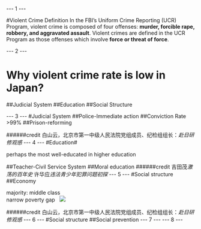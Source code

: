 --- 1 ---


#Violent Crime
Definition
In the FBI’s Uniform Crime Reporting (UCR) Program, violent crime is composed of four offenses: **murder, forcible rape, robbery, and aggravated assault**. Violent crimes are defined in the UCR Program as those offenses which involve **force or threat of force**.

--- 2 ---
# Why violent crime rate is low in Japan?
##Judicial System
##Education
##Social Structure


--- 3 ---
#Judicial System
##Police-Immediate action
##Conviction Rate >99%
##Prison-reforming

######credit 白山云，北京市第一中级人民法院党组成员、纪检组组长：*赴日研修观感*
--- 4 ---
#Education#

perhaps the most well-educated in higher education  

##Teacher-Civil Service System
##Moral education
######credit 吉田茂*激荡的百年史* 许华应*违法青少年犯罪问题初探*
--- 5 ---
#Social structure
##Economy  

majority: middle class  
narrow poverty gap  
<img src=https://pic1.zhimg.com/80d93447b36e9b6aaeb8695964e38604_b.png>

######credit 白山云，北京市第一中级人民法院党组成员、纪检组组长：*赴日研修观感*
--- 6 ---
#Social structure
##Social prevention
--- 7 ---
--- 8 ---

